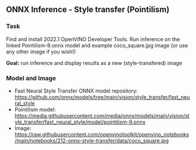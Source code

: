 ## ONNX Inference - Style transfer (Pointilism)

### Task

Find and install 2022.1 OpenVINO Developer Tools. Run inference on the linked Pointilism-9.onnx model and example coco_square.jpg image (or use any other image if you wish!)

**Goal:** run inference and display results as a new (style-transfered) image  

### Model and Image

- Fast Neural Style Transfer ONNX model repository: https://github.com/onnx/models/tree/main/vision/style_transfer/fast_neural_style
- Pointilism model: https://media.githubusercontent.com/media/onnx/models/main/vision/style_transfer/fast_neural_style/model/pointilism-9.onnx
- Image: https://raw.githubusercontent.com/openvinotoolkit/openvino_notebooks/main/notebooks/212-onnx-style-transfer/data/coco_square.jpg